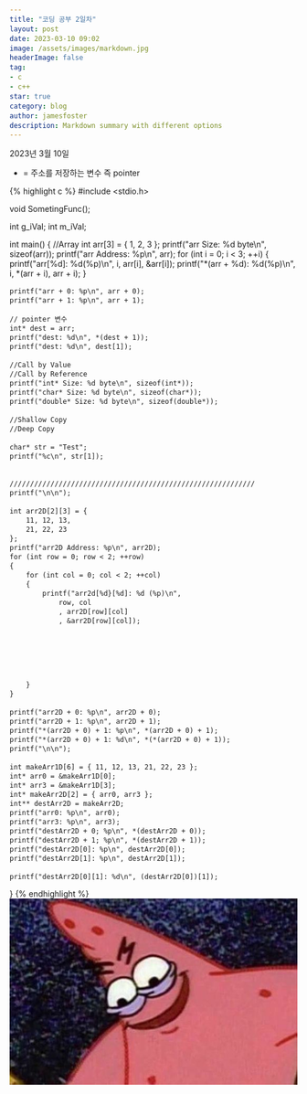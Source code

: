 ```yaml
---
title: "코딩 공부 2일차"
layout: post
date: 2023-03-10 09:02
image: /assets/images/markdown.jpg
headerImage: false
tag:
- c
- c++
star: true
category: blog
author: jamesfoster
description: Markdown summary with different options
---
```



2023년 3월 10일

* = 주소를 저장하는 변수 즉 pointer 



{% highlight c %}
#include <stdio.h>

void SometingFunc();

int g_iVal;
int m_iVal;

int main()
{
	//Array
	int arr[3] = { 1, 2, 3 };
	printf("arr Size: %d byte\n", sizeof(arr));
	printf("arr Address: %p\n", arr);
	for (int i = 0; i < 3; ++i)
	{
		printf("arr[%d]: %d(%p)\n", i, arr[i], &arr[i]);
		printf("*(arr + %d): %d(%p)\n",
			i,
			*(arr + i),
			arr + i);
	}

	printf("arr + 0: %p\n", arr + 0);
	printf("arr + 1: %p\n", arr + 1);

	// pointer 변수
	int* dest = arr;
	printf("dest: %d\n", *(dest + 1));
	printf("dest: %d\n", dest[1]);

	//Call by Value
	//Call by Reference
	printf("int* Size: %d byte\n", sizeof(int*));
	printf("char* Size: %d byte\n", sizeof(char*));
	printf("double* Size: %d byte\n", sizeof(double*));

	//Shallow Copy
	//Deep Copy

	char* str = "Test";
	printf("%c\n", str[1]);


	////////////////////////////////////////////////////////////
	printf("\n\n");

	int arr2D[2][3] = {
		11, 12, 13,
		21, 22, 23
	};
	printf("arr2D Address: %p\n", arr2D);
	for (int row = 0; row < 2; ++row)
	{
		for (int col = 0; col < 2; ++col)
		{
			printf("arr2d[%d}[%d]: %d (%p)\n",
				row, col
				, arr2D[row][col]
				, &arr2D[row][col]);






		}
	}

	printf("arr2D + 0: %p\n", arr2D + 0);
	printf("arr2D + 1: %p\n", arr2D + 1);
	printf("*(arr2D + 0) + 1: %p\n", *(arr2D + 0) + 1);
	printf("*(arr2D + 0) + 1: %d\n", *(*(arr2D + 0) + 1));
	printf("\n\n");

	int makeArr1D[6] = { 11, 12, 13, 21, 22, 23 };
	int* arr0 = &makeArr1D[0];
	int* arr3 = &makeArr1D[3];
	int* makeArr2D[2] = { arr0, arr3 };
	int** destArr2D = makeArr2D;
	printf("arr0: %p\n", arr0);
	printf("arr3: %p\n", arr3);
	printf("destArr2D + 0; %p\n", *(destArr2D + 0));
	printf("destArr2D + 1; %p\n", *(destArr2D + 1));
	printf("destArr2D[0]: %p\n", destArr2D[0]);
	printf("destArr2D[1]: %p\n", destArr2D[1]);

	printf("destArr2D[0][1]: %d\n", (destArr2D[0])[1]);

}
{% endhighlight %}
![Markdown Image][Test]




[Test]: /assets/images/profile.jpg
